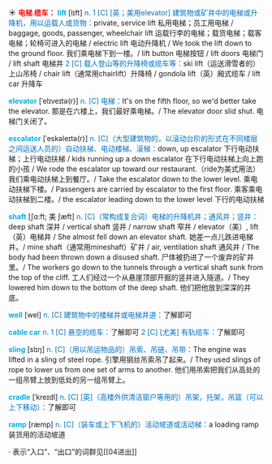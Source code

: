 ☀ <font color="red">**电梯 缆车：**</font>
<font color="sky blue">**lift**</font> [lɪft] 
<font color="#0070c0">n. 1 [C] [英；美用elevator] 建筑物或矿井中的电梯或升降机，用以运载人或货物：</font>private, service lift 私用电梯；员工用电梯 / baggage, goods, passenger, wheelchair lift 运载行李的电梯；载货电梯；载客电梯；轮椅可进入的电梯 / electric lift 电动升降机 / We took the lift down to the ground floor. 我们乘电梯下到一楼。/ lift button 电梯按钮 / lift doors 电梯门 / lift shaft 电梯井 <font color="#0070c0">2 [C] 载人登山等的升降椅或缆车等：</font>ski lift（运送滑雪者的）上山吊椅 / chair lift（通常用chairlift）升降椅 / gondola lift（英）厢式缆车 / lift car 升降车
           
<font color="sky blue">**elevator**</font> [ˈelɪveɪtə(r)]
<font color="#0070c0">n. [C] 电梯：</font>It's on the fifth floor, so we'd better take the elevator. 那是在六楼上，我们最好乘电梯。/ The elevator door slid shut. 电梯门关闭了。
            
<font color="sky blue">**escalator**</font> [ˈeskəleɪtə(r)]
<font color="#0070c0">n. [C]（大型建筑物的，以滚动台阶的形式在不同楼层之间运送人员的）自动扶梯、电动楼梯、滚梯：</font>down, up escalator 下行电动扶梯；上行电动扶梯 / kids running up a down escalator 在下行电动扶梯上向上跑的小孩 / We rode the escalator up toward our restaurant.（ride为美式用法）我们乘电动扶梯上到餐厅。/ Take the escalator down to the lower level. 乘电动扶梯下楼。/ Passengers are carried by escalator to the first floor. 乘客乘电动扶梯到二楼。/ the escalator leading down to the lower level 下行的电动扶梯

<font color="sky blue">**shaft**</font> [ʃɑ:ft; 美 ʃæft]
<font color="#0070c0">n. [C]（常构成复合词）电梯的升降机井；通风井；竖井：</font>deep shaft 深井 / vertical shaft 竖井 / narrow shaft 窄井 / elevator（美）, lift（英）电梯井 / She almost fell down an elevator shaft. 她差一点儿跌进电梯井。/ mine shaft（通常用mineshaft）矿井 / air, ventilation shaft 通风井 / The body had been thrown down a disused shaft. 尸体被扔进了一个废弃的矿井里。/ The workers go down to the tunnels through a vertical shaft sunk from the top of the cliff. 工人们经过一个从悬崖顶部开掘的竖井进入隧道。/ They lowered him down to the bottom of the deep shaft. 他们把他放到深深的井底。

<font color="sky blue">**well**</font> [wel] 
<font color="#0070c0">n. [C] 建筑物中的楼梯井或电梯井道：</font>了解即可
           
<font color="sky blue">**cable car**</font>
<font color="#0070c0">n. 1 [C] 悬空的缆车：</font>了解即可 <font color="#0070c0">2 [C] [尤美] 有轨缆车：</font>了解即可
           
<font color="sky blue">**sling**</font> [slɪŋ]
<font color="#0070c0">n. [C]（用以吊运物品的）吊索、吊链、吊带：</font>The engine was lifted in a sling of steel rope. 引擎用钢丝吊索吊了起来。/ They used slings of rope to lower us from one set of arms to another. 他们用吊索把我们从高处的一组吊臂上放到低处的另一组吊臂上。
           
<font color="sky blue">**cradle**</font> [ˈkreɪdl]
<font color="#0070c0">n. [C] [英]（高楼外供清洁窗户等用的）吊架，托架，吊篮（可以上下移动）：</font>了解即可           

<font color="sky blue">**ramp**</font> [ræmp]
<font color="#0070c0">n. [C]（装车或上下飞机的）活动坡道或活动梯：</font>a loading ramp 装货用的活动坡道

· 表示“入口”、“出口”的词群见[[04进出]]
